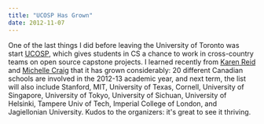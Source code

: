 ```yaml
---
title: "UCOSP Has Grown"
date: 2012-11-07
---
```

<p>One of the last things I did before leaving the University of Toronto was start <a href="http://ucosp.ca/">UCOSP</a>, which gives students in CS a chance to work in cross-country teams on open source capstone projects. I learned recently from <a href="http://www.cs.toronto.edu/~reid/">Karen Reid</a> and <a href="http://www.cs.toronto.edu/~mcraig/">Michelle Craig</a> that it has grown considerably: 20 different Canadian schools are involved in the 2012-13 academic year, and next term, the list will also include Stanford, MIT, University of Texas, Cornell, University of Singapore, University of Tokyo, University of Sichuan, University of Helsinki, Tampere Univ of Tech, Imperial College of London, and Jagiellonian University. Kudos to the organizers: it's great to see it thriving.</p>

